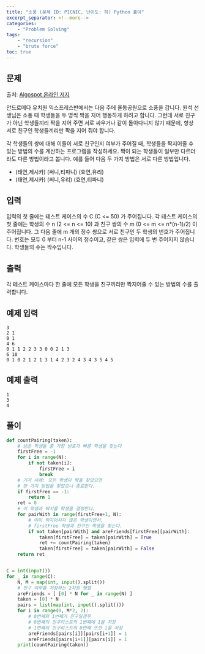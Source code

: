```yaml
---
title: "소풍 (문제 ID: PICNIC, 난이도: 하) Python 풀이"
excerpt_separator: <!--more-->
categories: 
    - "Problem Solving"
tags: 
    - "recursion"
    - "brute force"
toc: true
---
```


## 문제

출처: [Algospot 온라인 저지](https://algospot.com/judge/problem/read/PICNIC)

안드로메다 유치원 익스프레스반에서는 다음 주에 율동공원으로 소풍을 갑니다. 원석 선생님은 소풍 때 학생들을 두 명씩 짝을 지어 행동하게 하려고 합니다. 그런데 서로 친구가 아닌 학생들끼리 짝을 지어 주면 서로 싸우거나 같이 돌아다니지 않기 때문에, 항상 서로 친구인 학생들끼리만 짝을 지어 줘야 합니다.

각 학생들의 쌍에 대해 이들이 서로 친구인지 여부가 주어질 때, 학생들을 짝지어줄 수 있는 방법의 수를 계산하는 프로그램을 작성하세요. 짝이 되는 학생들이 일부만 다르더라도 다른 방법이라고 봅니다. 예를 들어 다음 두 가지 방법은 서로 다른 방법입니다.

- (태연,제시카) (써니,티파니) (효연,유리)
- (태연,제시카) (써니,유리) (효연,티파니)

## 입력 
입력의 첫 줄에는 테스트 케이스의 수 C (C <= 50) 가 주어집니다. 각 테스트 케이스의 첫 줄에는 학생의 수 n (2 <= n <= 10) 과 친구 쌍의 수 m (0 <= m <= n*(n-1)/2) 이 주어집니다. 그 다음 줄에 m 개의 정수 쌍으로 서로 친구인 두 학생의 번호가 주어집니다. 번호는 모두 0 부터 n-1 사이의 정수이고, 같은 쌍은 입력에 두 번 주어지지 않습니다. 학생들의 수는 짝수입니다.

## 출력  
각 테스트 케이스마다 한 줄에 모든 학생을 친구끼리만 짝지어줄 수 있는 방법의 수를 출력합니다.

## 예제 입력
```
3 
2 1 
0 1 
4 6 
0 1 1 2 2 3 3 0 0 2 1 3 
6 10 
0 1 0 2 1 2 1 3 1 4 2 3 2 4 3 4 3 5 4 5
```

## 예제 출력  
```
1
3
4
```

## 풀이  
```python
def countPairing(taken):
    # 남은 학생들 중 가장 번호가 빠른 학생을 찾는다
    firstFree = -1
    for i in range(N):
        if not taken[i]:
            firstFree = i
            break
    # 기저 사례: 모든 학생이 짝을 찾았으면
    # 한 가지 방법을 찾았으니 종료한다.
    if firstFree == -1:
        return 1
    ret = 0
    # 이 학생과 짝지을 학생을 결정한다.
    for pairWith in range(firstFree+1, N):
        # 이미 짝지어지지 않은 학생이면서, 
        # firstFree 학생과 친구인 학생을 찾는다.
        if not taken[pairWith] and areFriends[firstFree][pairWith]:
            taken[firstFree] = taken[pairWith] = True
            ret += countPairing(taken)
            taken[firstFree] = taken[pairWith] = False
    return ret


C = int(input())
for _ in range(C):
    N, M = map(int, input().split())
    # 친구 여부를 저장하는 2차원 행렬
    areFriends = [ [0] * N for _ in range(N) ]
    taken = [0] * N
    pairs = list(map(int, input().split()))
    for i in range(0, M*2, 2):
        # 0번째와 1번째가 친구일경우 
        # 0번째의 친구리스트의 1번째에 1을 저장
        # 1번째의 친구리스트의 0번째 또한 1을 저장
        areFriends[pairs[i]][pairs[i+1]] = 1
        areFriends[pairs[i+1]][pairs[i]] = 1
    print(countPairing(taken))
```